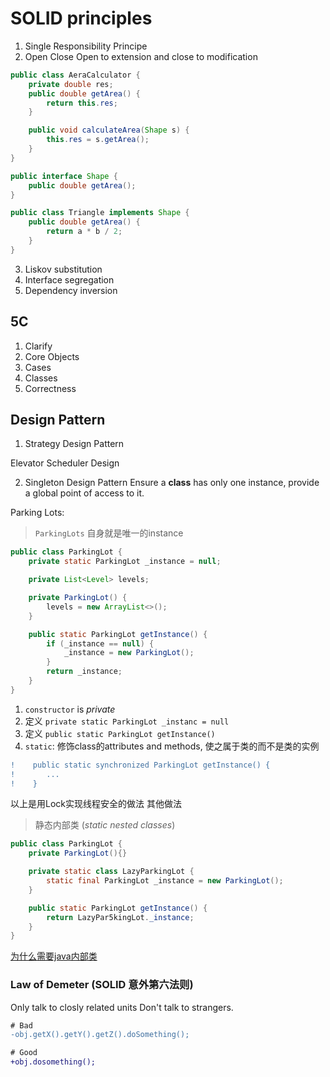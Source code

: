 # SOLID principles
1. Single Responsibility Principe
2. Open Close
Open to extension and close to modification
```java
public class AeraCalculator {
    private double res;
    public double getArea() {
        return this.res;
    }

    public void calculateArea(Shape s) {
        this.res = s.getArea();
    }
}

public interface Shape {
    public double getArea();
}

public class Triangle implements Shape {
    public double getArea() {
        return a * b / 2;
    }
}
```

3. Liskov substitution 
4. Interface segregation 
5. Dependency inversion

## 5C
1. Clarify
2. Core Objects
3. Cases
4. Classes
5. Correctness

## Design Pattern
1. Strategy Design Pattern

Elevator Scheduler Design

2. Singleton Design Pattern
Ensure a **class** has only one instance, provide a global point of access to it.

Parking Lots:
> `ParkingLots` 自身就是唯一的instance

```java
public class ParkingLot {
    private static ParkingLot _instance = null;

    private List<Level> levels;

    private ParkingLot() {
        levels = new ArrayList<>();
    }

    public static ParkingLot getInstance() {
        if (_instance == null) {
            _instance = new ParkingLot();
        }
        return _instance;
    }
}
```

1. `constructor` is *private*
2. 定义 `private static ParkingLot _instanc = null`
3. 定义 `public static ParkingLot getInstance()`
4. `static`: 修饰class的attributes and methods, 使之属于类的而不是类的实例

```diff
!    public static synchronized ParkingLot getInstance() {
!       ...
!    }
```
以上是用Lock实现线程安全的做法
其他做法
> 静态内部类 (*static nested classes*)
```java
public class ParkingLot {
    private ParkingLot(){}

    private static class LazyParkingLot {
        static final ParkingLot _instance = new ParkingLot();
    }

    public static ParkingLot getInstance() {
        return LazyPar5kingLot._instance;
    }
}
```

[为什么需要java内部类](https://juejin.im/post/6844903566293860366)


### Law of Demeter (SOLID 意外第六法则)
Only talk to closly related units
Don't talk to strangers.

```diff
# Bad
-obj.getX().getY().getZ().doSomething();

# Good
+obj.dosomething();
```